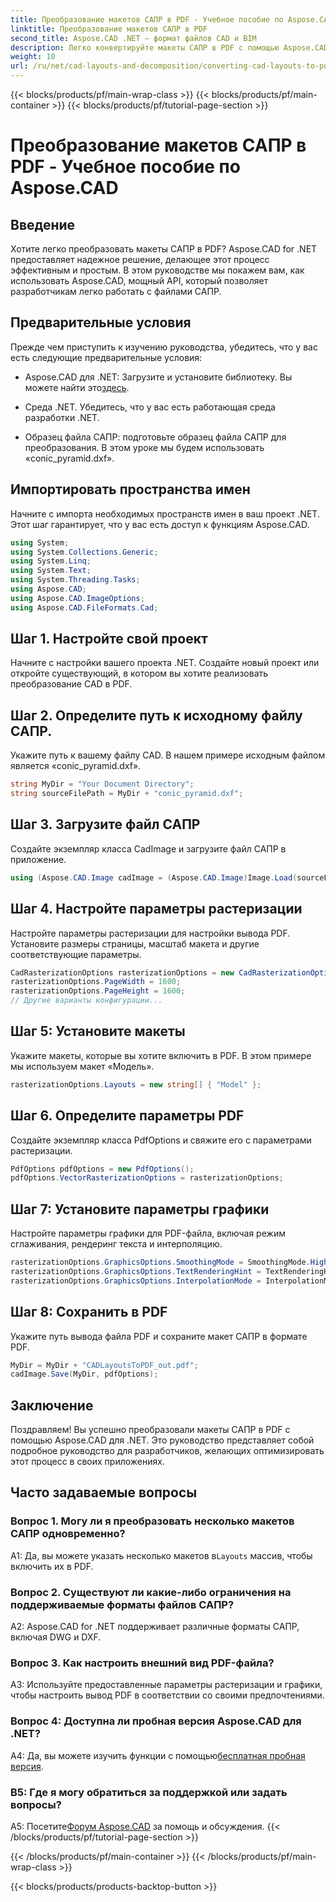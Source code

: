 ```yaml
---
title: Преобразование макетов САПР в PDF - Учебное пособие по Aspose.CAD
linktitle: Преобразование макетов САПР в PDF
second_title: Aspose.CAD .NET — формат файлов CAD и BIM
description: Легко конвертируйте макеты САПР в PDF с помощью Aspose.CAD для .NET. Следуйте нашему пошаговому руководству для бесшовной интеграции.
weight: 10
url: /ru/net/cad-layouts-and-decomposition/converting-cad-layouts-to-pdf/
---
```


{{< blocks/products/pf/main-wrap-class >}}
{{< blocks/products/pf/main-container >}}
{{< blocks/products/pf/tutorial-page-section >}}

# Преобразование макетов САПР в PDF - Учебное пособие по Aspose.CAD

## Введение

Хотите легко преобразовать макеты САПР в PDF? Aspose.CAD for .NET предоставляет надежное решение, делающее этот процесс эффективным и простым. В этом руководстве мы покажем вам, как использовать Aspose.CAD, мощный API, который позволяет разработчикам легко работать с файлами САПР.

## Предварительные условия

Прежде чем приступить к изучению руководства, убедитесь, что у вас есть следующие предварительные условия:

-  Aspose.CAD для .NET: Загрузите и установите библиотеку. Вы можете найти это[здесь](https://releases.aspose.com/cad/net/).

- Среда .NET. Убедитесь, что у вас есть работающая среда разработки .NET.

- Образец файла САПР: подготовьте образец файла САПР для преобразования. В этом уроке мы будем использовать «conic_pyramid.dxf».

## Импортировать пространства имен

Начните с импорта необходимых пространств имен в ваш проект .NET. Этот шаг гарантирует, что у вас есть доступ к функциям Aspose.CAD.

```csharp
using System;
using System.Collections.Generic;
using System.Linq;
using System.Text;
using System.Threading.Tasks;
using Aspose.CAD;
using Aspose.CAD.ImageOptions;
using Aspose.CAD.FileFormats.Cad;
```

## Шаг 1. Настройте свой проект

Начните с настройки вашего проекта .NET. Создайте новый проект или откройте существующий, в котором вы хотите реализовать преобразование CAD в PDF.

## Шаг 2. Определите путь к исходному файлу САПР.

Укажите путь к вашему файлу CAD. В нашем примере исходным файлом является «conic_pyramid.dxf».

```csharp
string MyDir = "Your Document Directory";
string sourceFilePath = MyDir + "conic_pyramid.dxf";
```

## Шаг 3. Загрузите файл САПР

Создайте экземпляр класса CadImage и загрузите файл САПР в приложение.

```csharp
using (Aspose.CAD.Image cadImage = (Aspose.CAD.Image)Image.Load(sourceFilePath))
```

## Шаг 4. Настройте параметры растеризации

Настройте параметры растеризации для настройки вывода PDF. Установите размеры страницы, масштаб макета и другие соответствующие параметры.

```csharp
CadRasterizationOptions rasterizationOptions = new CadRasterizationOptions();
rasterizationOptions.PageWidth = 1600;
rasterizationOptions.PageHeight = 1600;
// Другие варианты конфигурации...
```

## Шаг 5: Установите макеты

Укажите макеты, которые вы хотите включить в PDF. В этом примере мы используем макет «Модель».

```csharp
rasterizationOptions.Layouts = new string[] { "Model" };
```

## Шаг 6. Определите параметры PDF

Создайте экземпляр класса PdfOptions и свяжите его с параметрами растеризации.

```csharp
PdfOptions pdfOptions = new PdfOptions();
pdfOptions.VectorRasterizationOptions = rasterizationOptions;
```

## Шаг 7: Установите параметры графики

Настройте параметры графики для PDF-файла, включая режим сглаживания, рендеринг текста и интерполяцию.

```csharp
rasterizationOptions.GraphicsOptions.SmoothingMode = SmoothingMode.HighQuality;
rasterizationOptions.GraphicsOptions.TextRenderingHint = TextRenderingHint.AntiAliasGridFit;
rasterizationOptions.GraphicsOptions.InterpolationMode = InterpolationMode.HighQualityBicubic;
```

## Шаг 8: Сохранить в PDF

Укажите путь вывода файла PDF и сохраните макет САПР в формате PDF.

```csharp
MyDir = MyDir + "CADLayoutsToPDF_out.pdf";
cadImage.Save(MyDir, pdfOptions);
```

## Заключение

Поздравляем! Вы успешно преобразовали макеты САПР в PDF с помощью Aspose.CAD для .NET. Это руководство представляет собой подробное руководство для разработчиков, желающих оптимизировать этот процесс в своих приложениях.

## Часто задаваемые вопросы

### Вопрос 1. Могу ли я преобразовать несколько макетов САПР одновременно?

 A1: Да, вы можете указать несколько макетов в`Layouts` массив, чтобы включить их в PDF.

### Вопрос 2. Существуют ли какие-либо ограничения на поддерживаемые форматы файлов САПР?

A2: Aspose.CAD for .NET поддерживает различные форматы САПР, включая DWG и DXF.

### Вопрос 3. Как настроить внешний вид PDF-файла?

A3: Используйте предоставленные параметры растеризации и графики, чтобы настроить вывод PDF в соответствии со своими предпочтениями.

### Вопрос 4: Доступна ли пробная версия Aspose.CAD для .NET?

 A4: Да, вы можете изучить функции с помощью[бесплатная пробная версия](https://releases.aspose.com/).

### В5: Где я могу обратиться за поддержкой или задать вопросы?

A5: Посетите[Форум Aspose.CAD](https://forum.aspose.com/c/cad/19) за помощь и обсуждения.
{{< /blocks/products/pf/tutorial-page-section >}}

{{< /blocks/products/pf/main-container >}}
{{< /blocks/products/pf/main-wrap-class >}}

{{< blocks/products/products-backtop-button >}}
